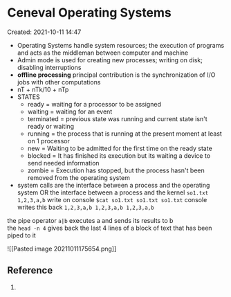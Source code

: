# Ceneval Operating Systems
Created: 2021-10-11 14:47
- Operating Systems handle system resources; the execution of programs and acts as the middleman between computer and machine
- Admin mode is used for creating new processes; writing on disk; disabling interruptions
- **offline processing** principal contribution is the synchronization of I/O jobs with other computations
- nT + nTk/10 + nTp
- STATES
	- ready = waiting for a processor to be assigned
	- waiting = waiting for an event
	- terminated = previous state was running and current state isn't ready or waiting
	- running = the process that is running at the present moment at least on 1 processor
	- new = Waiting to be admitted for the first time on the ready state
	- blocked = It has finished its execution but its waiting a device to send needed information
	- zombie = Execution has stopped, but the process hasn't been removed from the operating system
- system calls are the interface between a process and the operating system OR the interface between a process and the kernel
`so1.txt`
`1,2,3,a,b`
write on console
`$cat so1.txt so1.txt so1.txt`
console writes this back
`1,2,3,a,b 1,2,3,a,b 1,2,3,a,b`

the  pipe operator `a|b` executes a and sends its results to b  
the `head -n 4` gives back the last 4 lines of a block of text that has been piped to it

![[Pasted image 20211011175654.png]]
## Reference
1. 